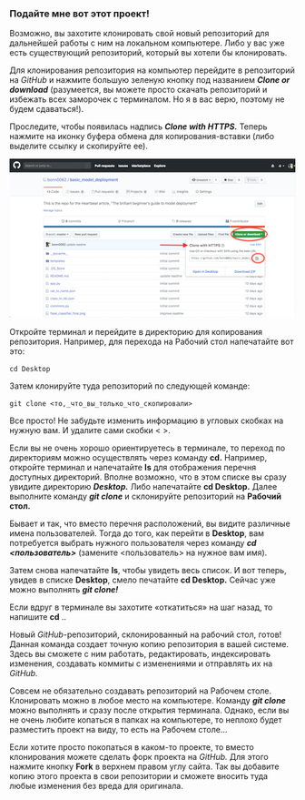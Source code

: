 ### **Подайте мне вот этот проект!**

Возможно, вы захотите клонировать свой новый репозиторий для дальнейшей работы с ним на локальном компьютере. Либо у вас уже есть существующий репозиторий, который вы хотели бы клонировать.

Для клонирования репозитория на компьютер перейдите в репозиторий на *GitHub* и нажмите большую зеленую кнопку под названием ___Clone or download___ (разумеется, вы можете просто скачать репозиторий и избежать всех заморочек с терминалом. Но я в вас верю, поэтому не будем сдаваться!).

 Проследите, чтобы появилась надпись ___Clone with HTTPS.___ Теперь нажмите на иконку буфера обмена для копирования-вставки (либо выделите ссылку и скопируйте ее).

 ![klonskan](./assets/klonskan.png)

Откройте терминал и перейдите в директорию для копирования репозитория. Например, для перехода на Рабочий стол напечатайте вот это:

```
cd Desktop
```

Затем клонируйте туда репозиторий по следующей команде:

```
git clone <то,_что_вы_только_что_скопировали>
```

Все просто! Не забудьте изменить информацию в угловых скобках на нужную вам. И удалите сами скобки < >.

Если вы не очень хорошо ориентируетесь в терминале, то переход по директориям можно осуществлять через команду __cd.__ Например, откройте терминал и напечатайте __ls__ для отображения перечня доступных директорий. Вполне возможно, что в этом списке вы сразу увидите директорию ___Desktop.___ Либо напечатайте __cd Desktop.__
 Далее выполните команду ___git clone___ и склонируйте репозиторий на __Рабочий стол.__

Бывает и так, что вместо перечня расположений, вы видите различные имена пользователей. Тогда до того, как перейти в __Desktop__, вам потребуется выбрать нужного пользователя через команду ___cd <пользователь>___ (замените <пользователь> на нужное вам имя).  

Затем снова напечатайте __ls__, чтобы увидеть весь список. 
И вот теперь, увидев в списке __Desktop__, смело печатайте __cd Desktop.__ Сейчас уже можно выполнять ___git clone!___

Если вдруг в терминале вы захотите «откатиться» на шаг назад, то напишите __cd__ ..

Новый _GitHub_-репозиторий, склонированный на рабочий стол, готов! Данная команда создает точную копию репозитория в вашей системе. Здесь вы сможете с ним работать, редактировать, индексировать изменения, создавать коммиты с изменениями и отправлять их на _GitHub._

Совсем не обязательно создавать репозиторий на Рабочем столе. Клонировать можно в любое место на компьютере. Команду ___git clone___ можно выполнять и сразу после открытия терминала. Однако, если вы не очень любите копаться в папках на компьютере, то неплохо будет разместить проект на виду, то есть на Рабочем столе…

Если хотите просто покопаться в каком-то проекте, то вместо клонирования можете сделать форк проекта на _GitHub._ Для этого нажмите кнопку __Fork__ в верхнем правом углу сайта. Так вы добавите копию этого проекта в свои репозитории и сможете вносить туда любые изменения без вреда для оригинала.
